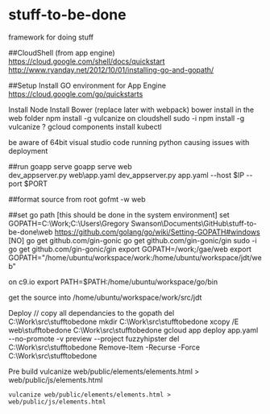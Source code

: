 # stuff-to-be-done
framework for doing stuff

##CloudShell (from app engine)
https://cloud.google.com/shell/docs/quickstart
http://www.ryanday.net/2012/10/01/installing-go-and-gopath/

##Setup
Install GO environment for App Engine
https://cloud.google.com/go/quickstarts

Install Node
Install Bower (replace later with webpack)
bower install in the web folder
npm install -g vulcanize
on cloudshell
sudo -i npm install -g vulcanize
? gcloud components install kubectl

be aware of 64bit visual studio code running python causing issues with deployment

##run
goapp serve
goapp serve web\
dev_appserver.py web\app.yaml
dev_appserver.py app.yaml --host $IP --port $PORT

##format source
from root
gofmt -w web

##set go path [this should be done in the system environment]
set GOPATH=C:\Work;C:\Users\Gregory Swanson\Documents\GitHub\stuff-to-be-done\web
https://github.com/golang/go/wiki/Setting-GOPATH#windows
[NO] go get github.com/gin-gonic
go get github.com/gin-gonic/gin
sudo -i go get github.com/gin-gonic/gin
export GOPATH=/work;/gae/web
export GOPATH="/home/ubuntu/workspace/work:/home/ubuntu/workspace/jdt/web"

on c9.io
export PATH=$PATH:/home/ubuntu/workspace/go/bin

get the source into /home/ubuntu/workspace/work/src/jdt

Deploy
    // copy all dependancies to the gopath
    del C:\Work\src\stufftobedone
    mkdir C:\Work\src\stufftobedone
    xcopy /E web\stufftobedone C:\Work\src\stufftobedone
    gcloud app deploy app.yaml --no-promote -v preview --project fuzzyhipster
    del C:\Work\src\stufftobedone
    Remove-Item -Recurse -Force C:\Work\src\stufftobedone

Pre build
    vulcanize web/public/elements/elements.html > web/public/js/elements.html

    vulcanize web/public/elements/elements.html > web/public/js/elements.html